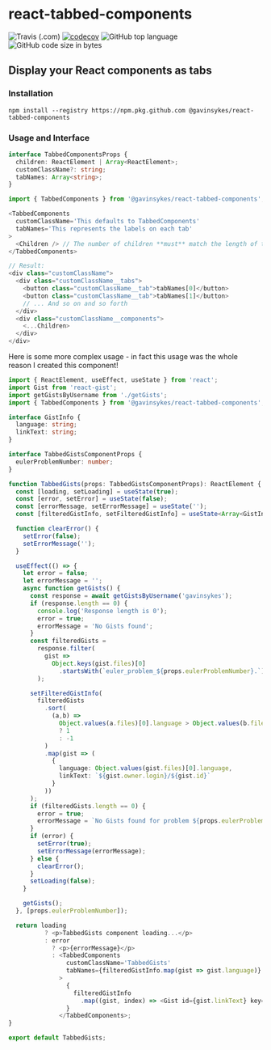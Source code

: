 # react-tabbed-components

![Travis (.com)](https://img.shields.io/travis/com/gavinsykes/react-tabbed-components)
[![codecov](https://codecov.io/gh/gavinsykes/react-tabbed-components/branch/master/graph/badge.svg)](https://codecov.io/gh/gavinsykes/react-tabbed-components)
![GitHub top language](https://img.shields.io/github/languages/top/gavinsykes/react-tabbed-components)
![GitHub code size in bytes](https://img.shields.io/github/languages/code-size/gavinsykes/react-tabbed-components)

## Display your React components as tabs

### Installation

`npm install --registry https://npm.pkg.github.com @gavinsykes/react-tabbed-components`

### Usage and Interface

```typescript
interface TabbedComponentsProps {
  children: ReactElement | Array<ReactElement>;
  customClassName?: string;
  tabNames: Array<string>;
}
```

```typescript
import { TabbedComponents } from '@gavinsykes/react-tabbed-components';

<TabbedComponents
  customClassName='This defaults to TabbedComponents'
  tabNames='This represents the labels on each tab'
>
  <Children /> // The number of children **must** match the length of the tabNames array
</TabbedComponents>

// Result:
<div class="customClassName">
  <div class="customClassName__tabs">
    <button class="customClassName__tab">tabNames[0]</button>
    <button class="customClassName__tab">tabNames[1]</button>
    // ... And so on and so forth
  </div>
  <div class="customClassName__components">
    <...Children>
  </div>
</div>
```

Here is some more complex usage - in fact this usage was the whole reason I created this component!

```typescript
import { ReactElement, useEffect, useState } from 'react';
import Gist from 'react-gist';
import getGistsByUsername from './getGists';
import { TabbedComponents } from '@gavinsykes/react-tabbed-components';

interface GistInfo {
  language: string;
  linkText: string;
}

interface TabbedGistsComponentProps {
  eulerProblemNumber: number;
}

function TabbedGists(props: TabbedGistsComponentProps): ReactElement {
  const [loading, setLoading] = useState(true);
  const [error, setError] = useState(false);
  const [errorMessage, setErrorMessage] = useState('');
  const [filteredGistInfo, setFilteredGistInfo] = useState<Array<GistInfo>>([]);

  function clearError() {
    setError(false);
    setErrorMessage('');
  }

  useEffect(() => {
    let error = false;
    let errorMessage = '';
    async function getGists() {
      const response = await getGistsByUsername('gavinsykes');
      if (response.length == 0) {
        console.log('Response length is 0');
        error = true;
        errorMessage = 'No Gists found';
      }
      const filteredGists =
        response.filter(
          gist =>
            Object.keys(gist.files)[0]
              .startsWith(`euler_problem_${props.eulerProblemNumber}.`)
        );

      setFilteredGistInfo(
        filteredGists
          .sort(
            (a,b) => 
              Object.values(a.files)[0].language > Object.values(b.files)[0].language
              ? 1
              : -1
          )
          .map(gist => (
            {
              language: Object.values(gist.files)[0].language,
              linkText: `${gist.owner.login}/${gist.id}`
            }
          ))
      );
      if (filteredGists.length == 0) {
        error = true;
        errorMessage = `No Gists found for problem ${props.eulerProblemNumber}`;
      }
      if (error) {
        setError(true);
        setErrorMessage(errorMessage);
      } else {
        clearError();
      }
      setLoading(false);
    }

    getGists();
  }, [props.eulerProblemNumber]);

  return loading
          ? <p>TabbedGists component loading...</p>
          : error
            ? <p>{errorMessage}</p>
            : <TabbedComponents
                customClassName='TabbedGists'
                tabNames={filteredGistInfo.map(gist => gist.language)}
              >
                {
                  filteredGistInfo
                    .map((gist, index) => <Gist id={gist.linkText} key={index}/>)
                }
              </TabbedComponents>;
}

export default TabbedGists;
```
